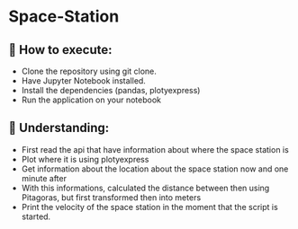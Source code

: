 # Space-Station

## 🚀 How to execute:
- Clone the repository using git clone.
- Have Jupyter Notebook installed.
- Install the dependencies (pandas, plotyexpress)
- Run the application on your notebook

## 🔎 Understanding:
- First read the api that have information about where the space station is
- Plot where it is using plotyexpress
- Get information about the location about the space station now and one minute after
- With this informations, calculated the distance between then using Pitagoras, but first transformed then into meters
- Print the velocity of the space station in the moment that the script is started.
